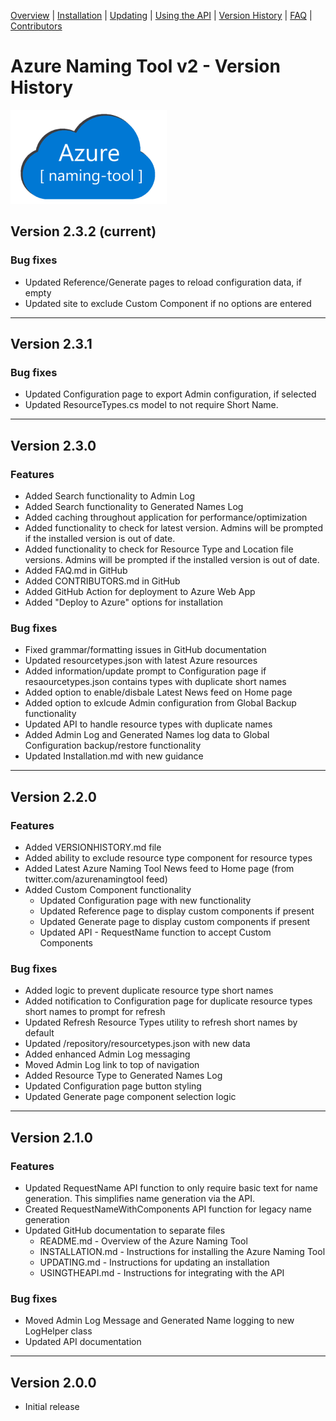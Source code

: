 ﻿[Overview](./) | [Installation](INSTALLATION.md) | [Updating](UPDATING.md) | [Using the API](USINGTHEAPI.md) | [Version History](VERSIONHISTORY.md) | [FAQ](FAQ.md) | [Contributors](CONTRIBUTORS.md)

# Azure Naming Tool v2 - Version History

<img src="./wwwroot/images/AzureNamingToolLogo.png?raw=true" alt="Azure Naming Tool" title="Azure Naming Tool" height="150"/>

## Version 2.3.2 (current)

### Bug fixes
- Updated Reference/Generate pages to reload configuration data, if empty
- Updated site to exclude Custom Component if no options are entered

***

## Version 2.3.1

### Bug fixes
- Updated Configuration page to export Admin configuration, if selected
- Updated ResourceTypes.cs model to not require Short Name.

***

## Version 2.3.0
### Features
- Added Search functionality to Admin Log
- Added Search functionality to Generated Names Log
- Added caching throughout application for performance/optimization
- Added functionality to check for latest version. Admins will be prompted if the installed version is out of date.
- Added functionality to check for Resource Type and Location file versions. Admins will be prompted if the installed version is out of date.
- Added FAQ.md in GitHub
- Added CONTRIBUTORS.md in GitHub
- Added GitHub Action for deployment to Azure Web App
- Added "Deploy to Azure" options for installation

### Bug fixes
- Fixed grammar/formatting issues in GitHub documentation
- Updated resourcetypes.json with latest Azure resources
- Added information/update prompt to Configuration page if resaourcetypes.json contains types with duplicate short names
- Added option to enable/disbale Latest News feed on Home page
- Added option to exlcude Admin configuration from Global Backup functionality
- Updated API to handle resource types with duplicate names
- Added Admin Log and Generated Names log data to Global Configuration backup/restore functionality
- Updated Installation.md with new guidance

***

## Version 2.2.0
### Features
- Added VERSIONHISTORY.md file
- Added ability to exclude resource type component for resource types
- Added Latest Azure Naming Tool News feed to Home page (from twitter.com/azurenamingtool feed)
- Added Custom Component functionality
	- Updated Configuration page with new functionality
	- Updated Reference page to display custom components if present
	- Updated Generate page to display custom components if present
	- Updated API - RequestName function to accept Custom Components

### Bug fixes
- Added logic to prevent duplicate resource type short names
- Added notification to Configuration page for duplicate resource types short names to prompt for refresh
- Updated Refresh Resource Types utility to refresh short names by default
- Updated /repository/resourcetypes.json with new data
- Added enhanced Admin Log messaging
- Moved Admin Log link to top of navigation
- Added Resource Type to Generated Names Log
- Updated Configuration page button styling
- Updated Generate page component selection logic

***

## Version 2.1.0
### Features
- Updated RequestName API function to only require basic text for name generation. This simplifies name generation via the API.
- Created RequestNameWithComponents API function for legacy name generation
- Updated GitHub documentation to separate files
	- README.md - Overview of the Azure Naming Tool
	- INSTALLATION.md - Instructions for installing the Azure Naming Tool
	- UPDATING.md - Instructions for updating an installation
	- USINGTHEAPI.md - Instructions for integrating with the API

### Bug fixes
- Moved Admin Log Message and Generated Name logging to new LogHelper class
- Updated API documentation

***

## Version 2.0.0
- Initial release
